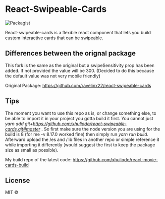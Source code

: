 # React-Swipeable-Cards

![Packagist](https://img.shields.io/packagist/l/doctrine/orm.svg)

React-swipeable-cards is a flexible react component that lets you build custom interactive cards that can be swipeable.

## Differences between the orignal package

This fork is the same as the original but a swipeSensitivity prop has been added. If not provided the value will be 300. (Decided to do this because the default value was not very mobile friendly)

Original Package: https://github.com/ravelinx22/react-swipeable-cards

## Tips

The moment you want to use this repo as is, or change something else, to be able to import it in your project you gotta build it first. You cannot just *yarn add git+https://github.com/xhuliodo/react-swipeable-cards.git#master* . So first make sure the node version you are using for the build is 8 (for me -v 8.17.0 worked fine) then simply run *yarn run build*. Afterward upload the /es and /lib files in another repo or simple reference it while importing it differently (would suggest the first to keep the package size as small as possible).

My build repo of the latest code: https://github.com/xhuliodo/react-movie-cards-build

## License

MIT ©
